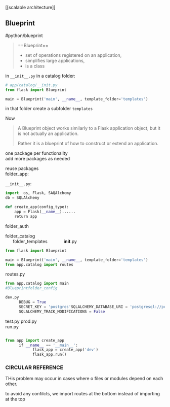 
[[scalable architecture]]



## Blueprint
#python/blueprint 

>==Blueprint== 
>- set of operations registered on an application, 
>- simplifies large applications,
>-   is a class  

in `__init__.py` in a catalog folder:
```py
# app/catalog/__init.py
from flask import Blueprint

main = Blueprint('main', __name__, template_folder='templates')
```  
in that folder create a subfolder `templates`

Now

> A Blueprint object works similarly to a Flask application object, but it is not actually an application.  
> 
> Rather it is a blueprint of how to construct or extend an application.  

one package per functionality  
add more packages as needed  

reuse packages  
folder_app:

`__init__.py`:
```py
import  os, Flask, SAQAlchemy
db = SQLAlchemy

def create_app(config_type):
	app = Flask(__name__)......
    return app  
```

folder_auth  

folder_catalog  
      folder_templates
            __init__.py
```py
from flask import Blueprint

main = Blueprint('main', __name__, template_folder='templates')  
from app.catalog import routes  
```

routes.py
```py
from app.catalog import main 
#Blueprintfolder_config
```
```py
dev.py
      DEBUG = True
      SECRET_KEY = 'postgres'SQLALCHEMY_DATABASE_URI = 'postgresql://postgres:postgres@localhost/catalog_db'
      SQLALCHEMY_TRACK_MODIFICATIONS = False
```
test.py
prod.py  
run.py
```py

from app import create_app
      if __name__ == '__main__':
            flask_app = create_app('dev')
            flask_app.run()
```


### CIRCULAR REFERENCE
THis problem may occur in cases where o files or modules depend on each other.

to avoid any confilcts, we import routes at the bottom instead of importing at the top
